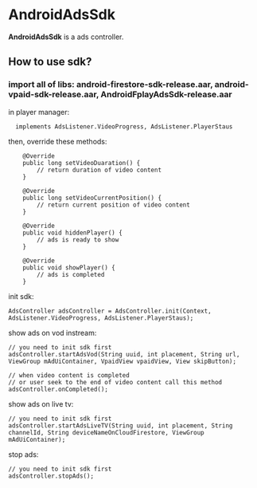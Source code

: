 # AndroidAdsSdk
**AndroidAdsSdk** is a ads controller.
## How to use sdk?
### import all of libs: android-firestore-sdk-release.aar, android-vpaid-sdk-release.aar, AndroidFplayAdsSdk-release.aar
in player manager:
```
  implements AdsListener.VideoProgress, AdsListener.PlayerStaus
```
then, override these methods:
```
    @Override
    public long setVideoDuaration() {
        // return duration of video content
    }

    @Override
    public long setVideoCurrentPosition() {
        // return current position of video content
    }

    @Override
    public void hiddenPlayer() {
        // ads is ready to show
    }

    @Override
    public void showPlayer() {
        // ads is completed
    }
```
init sdk:
```
AdsController adsController = AdsController.init(Context, AdsListener.VideoProgress, AdsListener.PlayerStaus);
```
show ads on vod instream:
```
// you need to init sdk first
adsController.startAdsVod(String uuid, int placement, String url, ViewGroup mAdUiContainer, VpaidView vpaidView, View skipButton);

// when video content is completed 
// or user seek to the end of video content call this method
adsController.onCompleted();
```
show ads on live tv:
```
// you need to init sdk first
adsController.startAdsLiveTV(String uuid, int placement, String channelId, String deviceNameOnCloudFirestore, ViewGroup mAdUiContainer);
```
stop ads:
```
// you need to init sdk first
adsController.stopAds();
```